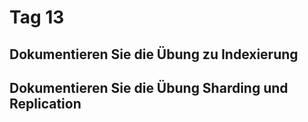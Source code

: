 # Tag 13

## Dokumentieren Sie die Übung zu Indexierung

## Dokumentieren Sie die Übung Sharding und Replication
